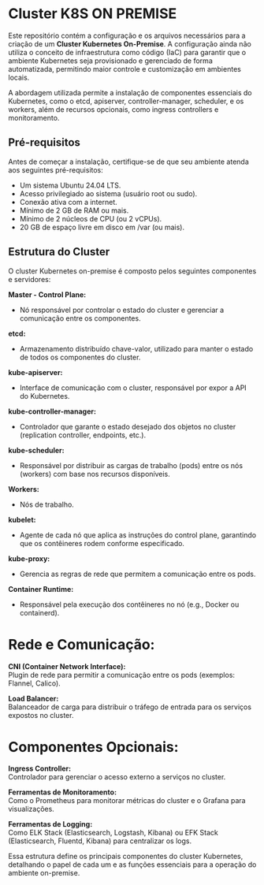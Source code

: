 # Cluster K8S ON PREMISE

Este repositório contém a configuração e os arquivos necessários para a criação de um **Cluster Kubernetes On-Premise**. A configuração ainda não utiliza o conceito de infraestrutura como código (IaC) para garantir que o ambiente Kubernetes seja provisionado e gerenciado de forma automatizada, permitindo maior controle e customização em ambientes locais.

A abordagem utilizada permite a instalação de componentes essenciais do Kubernetes, como o etcd, apiserver, controller-manager, scheduler, e os workers, além de recursos opcionais, como ingress controllers e monitoramento.

## Pré-requisitos

Antes de começar a instalação, certifique-se de que seu ambiente atenda aos seguintes pré-requisitos:

- Um sistema Ubuntu 24.04 LTS.
- Acesso privilegiado ao sistema (usuário root ou sudo).
- Conexão ativa com a internet.
- Mínimo de 2 GB de RAM ou mais.
- Mínimo de 2 núcleos de CPU (ou 2 vCPUs).
- 20 GB de espaço livre em disco em /var (ou mais).

## Estrutura do Cluster
O cluster Kubernetes on-premise é composto pelos seguintes componentes e servidores:

**Master - Control Plane:**  
- Nó responsável por controlar o estado do cluster e gerenciar a comunicação entre os componentes.

**etcd:** 
- Armazenamento distribuído chave-valor, utilizado para manter o estado de todos os componentes do cluster.

**kube-apiserver:** 
- Interface de comunicação com o cluster, responsável por expor a API do Kubernetes.

**kube-controller-manager:** 
- Controlador que garante o estado desejado dos objetos no cluster (replication controller, endpoints, etc.).

**kube-scheduler:** 
- Responsável por distribuir as cargas de trabalho (pods) entre os nós (workers) com base nos recursos disponíveis.

**Workers:** 
- Nós de trabalho.

**kubelet:** 
- Agente de cada nó que aplica as instruções do control plane, garantindo que os contêineres rodem conforme especificado.

**kube-proxy:** 
- Gerencia as regras de rede que permitem a comunicação entre os pods.

**Container Runtime:**  
- Responsável pela execução dos contêineres no nó (e.g., Docker ou containerd).

# Rede e Comunicação:

**CNI (Container Network Interface):** \
Plugin de rede para permitir a comunicação entre os pods (exemplos: Flannel, Calico).

**Load Balancer:** \
Balanceador de carga para distribuir o tráfego de entrada para os serviços expostos no cluster.

# Componentes Opcionais:

**Ingress Controller:** \
Controlador para gerenciar o acesso externo a serviços no cluster.

**Ferramentas de Monitoramento:** \
Como o Prometheus para monitorar métricas do cluster e o Grafana para visualizações.

**Ferramentas de Logging:** \
Como ELK Stack (Elasticsearch, Logstash, Kibana) ou EFK Stack (Elasticsearch, Fluentd, Kibana) para centralizar os logs.

Essa estrutura define os principais componentes do cluster Kubernetes, detalhando o papel de cada um e as funções essenciais para a operação do ambiente on-premise.



